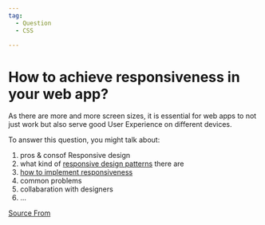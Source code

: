 ```yaml
---
tag:
  - Question
  - CSS

---
```

  
# How to achieve responsiveness in your web app?

As there are more and more screen sizes, it is essential for web apps to not just work but also serve good User Experience on different devices.

To answer this question, you might talk about:

1.  pros & consof Responsive design
2.  what kind of [responsive design patterns](https://developers.google.com/web/fundamentals/design-and-ux/responsive/patterns) there are
3.  [how to implement responsiveness](https://developer.mozilla.org/en-US/docs/Web/CSS/Media_Queries/Using_media_queries)
4.  common problems
5.  collabaration with designers
6.  ...


[Source From](https://bigfrontend.dev/question/responsiveness)

  